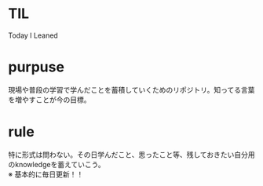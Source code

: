 # TIL
Today I Leaned

# purpuse
現場や普段の学習で学んだことを蓄積していくためのリポジトリ。知ってる言葉を増やすことが今の目標。

# rule
特に形式は問わない。その日学んだこと、思ったこと等、残しておきたい自分用のknowledgeを蓄えていこう。</br>
※ 基本的に毎日更新！！
